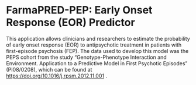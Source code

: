 # FarmaPRED-PEP: Early Onset Response (EOR) Predictor

This application allows clinicians and researchers to estimate the probability of early onset response (EOR) to antipsychotic treatment in patients with first-episode psychosis (FEP). The data used to develop this model was the PEPS cohort from the study “Genotype-Phenotype Interaction and Environment. Application to a Predictive Model in First Psychotic Episodes” (PI08/0208), which can be found at https://doi.org/10.1016/j.rpsm.2012.11.001 .
